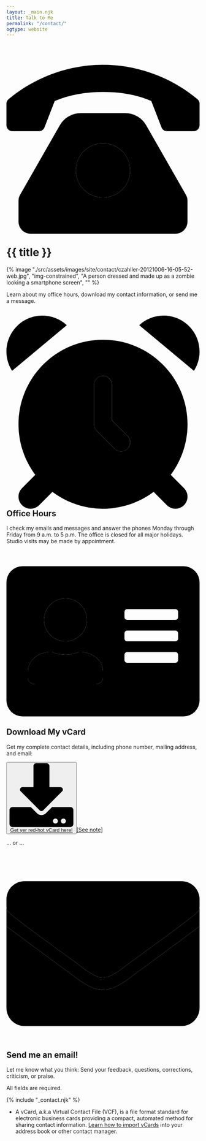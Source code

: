 ```yaml
---
layout: _main.njk
title: Talk to Me
permalink: "/contact/"
ogtype: website
---
```

<!-- markdownlint-disable MD033 -->
<script src="https://www.google.com/recaptcha/api.js"></script>
<script>
  function onSubmit() {
      document.getElementById("contact-form").submit()
  }
</script>
<!-- markdownlint-enable MD033 -->
<stack-l data-pagefind-ignore>
<!-- markdownlint-disable MD025 -->

# <icon-l class="bigger icon-before"><span class="with-icon"><svg id="icon-telephone-duo" xmlns="http://www.w3.org/2000/svg" viewBox="0 0 512 512"><path fill="var(--mpb-color-accent-reverse)" d="M256 240a72 72 0 1 0 72 72 72 72 0 0 0-72-72zm250.18-117C436.76 65 347.38 32 256 32S75.24 65 5.82 123A16.45 16.45 0 0 0 0 135.64V192a16 16 0 0 0 16 16h70.11a16 16 0 0 0 14.31-8.85L128 128c39.9-17.28 83.2-24 128-24 44.77 0 88.07 6.72 128 24l27.58 71.15a16 16 0 0 0 14.31 8.85H496a16 16 0 0 0 16-16v-56.36a16.45 16.45 0 0 0-5.82-12.64z"></path><path fill="var(--mpb-color-accent)" d="M475.78 376.62L370.43 192.25A64 64 0 0 0 314.86 160H197.14a64 64 0 0 0-55.57 32.25L36.22 376.62A32 32 0 0 0 32 392.5V448a32 32 0 0 0 32 32h384a32 32 0 0 0 32-32v-55.5a32 32 0 0 0-4.22-15.88zM256 384a72 72 0 1 1 72-72 72 72 0 0 1-72 72z"></path></svg> {{ title }}</icon-l>
<!-- markdownlint-enable MD025 -->
<mpb-dialog-img>

{% image "./src/assets/images/site/contact/czahller-20121006-16-05-52-web.jpg", "img-constrained", "A person dressed and made up as a zombie looking a smartphone screen", "" %}
</mpb-dialog-img>

Learn about my office hours, download my contact information, or send me a message.

## <icon-l class="bigger icon-before"><span class="with-icon"><svg id="icon-alarm-clock-duo" xmlns="http://www.w3.org/2000/svg" viewBox="0 0 512 512"><path fill="var(--mpb-color-accent)" d="M32 288c0 50.3 16.6 96.8 44.6 134.2L41.4 457.4C35.1 463.6 32 471.8 32 480s3.1 16.4 9.4 22.6c12.5 12.5 32.8 12.5 45.3 0l35.2-35.2c37.4 28 83.8 44.6 134.1 44.6s96.8-16.6 134.2-44.6l35.2 35.2c12.5 12.5 32.8 12.5 45.3 0s12.5-32.8 0-45.3l-35.2-35.2c28-37.4 44.6-83.8 44.6-134.2C480 164.3 379.7 64 256 64S32 164.3 32 288zM232 184c0-13.3 10.7-24 24-24s24 10.7 24 24l0 94.1 41 41c9.4 9.4 9.4 24.6 0 33.9c-4.7 4.7-10.8 7-17 7s-12.3-2.3-17-7l-48-48c-4.5-4.5-7-10.6-7-17l0-104z"/><path fill="var(--mpb-color-accent-reverse)" d="M14.9 146.4L160 25.4C143 9.6 120.2 0 95.2 0C42.6 0 0 42.6 0 95.2c0 18.8 5.5 36.3 14.9 51.1zM256 160c-13.3 0-24 10.7-24 24l0 104c0 6.4 2.5 12.5 7 17l48 48c9.4 9.4 24.6 9.4 33.9 0s9.4-24.6 0-33.9l-41-41 0-94.1c0-13.3-10.7-24-24-24zM352 25.4L497.1 146.4C506.5 131.6 512 114 512 95.2C512 42.6 469.4 0 416.8 0C391.8 0 369 9.6 352 25.4z"/></svg> Office Hours</icon-l>

I check my emails and messages and answer the phones Monday through Friday from 9 a.m. to 5 p.m. The office is closed for all major holidays. Studio visits may be made by appointment.

## <icon-l class="bigger icon-before"><span class="with-icon"><svg id="icon-address-card-duo" xmlns="http://www.w3.org/2000/svg" viewBox="0 0 576 512"><path fill="var(--mpb-color-accent)" d="M528 32H48A48 48 0 0 0 0 80v352a48 48 0 0 0 48 48h480a48 48 0 0 0 48-48V80a48 48 0 0 0-48-48zm-352 96a64 64 0 1 1-64 64 64.06 64.06 0 0 1 64-64zm112 236.8c0 10.6-10 19.2-22.4 19.2H86.4C74 384 64 375.4 64 364.8v-19.2c0-31.8 30.1-57.6 67.2-57.6h5a103 103 0 0 0 79.6 0h5c37.1 0 67.2 25.8 67.2 57.6zM512 312a8 8 0 0 1-8 8H360a8 8 0 0 1-8-8v-16a8 8 0 0 1 8-8h144a8 8 0 0 1 8 8zm0-64a8 8 0 0 1-8 8H360a8 8 0 0 1-8-8v-16a8 8 0 0 1 8-8h144a8 8 0 0 1 8 8zm0-64a8 8 0 0 1-8 8H360a8 8 0 0 1-8-8v-16a8 8 0 0 1 8-8h144a8 8 0 0 1 8 8z"></path><path fill="var(--mpb-color-accent-reverse)" d="M176 256a64 64 0 1 0-64-64 64.06 64.06 0 0 0 64 64zm44.8 32h-5a103 103 0 0 1-79.6 0h-5C94.1 288 64 313.8 64 345.6v19.2c0 10.6 10 19.2 22.4 19.2h179.2c12.4 0 22.4-8.6 22.4-19.2v-19.2c0-31.8-30.1-57.6-67.2-57.6z"></path></svg> Download My vCard</icon-l>

Get my complete contact details, including phone number, mailing address, and email:

<button class="button button-primary"><a href="/assets/files/Mr Chris J. Zähller.vcf"><icon-l class="bigger icon-before"><span class="with-icon"><svg id="icon-download" xmlns="http://www.w3.org/2000/svg" viewBox="0 0 512 512" data-fa-i2svg=""><path fill="var(--mpb-color-accent-reverse)" d="M216 0h80c13.3 0 24 10.7 24 24v168h87.7c17.8 0 26.7 21.5 14.1 34.1L269.7 378.3c-7.5 7.5-19.8 7.5-27.3 0L90.1 226.1c-12.6-12.6-3.7-34.1 14.1-34.1H192V24c0-13.3 10.7-24 24-24zm296 376v112c0 13.3-10.7 24-24 24H24c-13.3 0-24-10.7-24-24V376c0-13.3 10.7-24 24-24h146.7l49 49c20.1 20.1 52.5 20.1 72.6 0l49-49H488c13.3 0 24 10.7 24 24zm-124 88c0-11-9-20-20-20s-20 9-20 20 9 20 20 20 20-9 20-20zm64 0c0-11-9-20-20-20s-20 9-20 20 9 20 20 20 20-9 20-20z"></path></svg> Get yer red-hot vCard here!</button><a href="#mn:1" id="mnref:1" class="sr-only">[See note]</a></icon-l>

… or …

## <icon-l class="bigger icon-before"><span class="with-icon"><svg id="icon-envelope-duo" xmlns="http://www.w3.org/2000/svg" viewBox="0 0 512 512"><path fill="var(--mpb-color-accent)" d="M256.47 352h-.94c-30.1 0-60.41-23.42-82.54-40.52C169.39 308.7 24.77 202.7 0 183.33V400a48 48 0 0 0 48 48h416a48 48 0 0 0 48-48V183.36c-24.46 19.17-169.4 125.34-173 128.12-22.12 17.1-52.43 40.52-82.53 40.52zM464 64H48a48 48 0 0 0-48 48v19a24.08 24.08 0 0 0 9.2 18.9c30.6 23.9 40.7 32.4 173.4 128.7 16.8 12.2 50.2 41.8 73.4 41.4 23.2.4 56.6-29.2 73.4-41.4 132.7-96.3 142.8-104.7 173.4-128.7A23.93 23.93 0 0 0 512 131v-19a48 48 0 0 0-48-48z"></path><path fill="var(--mpb-color-accent-reverse)" d="M512 131v52.36c-24.46 19.17-169.4 125.34-173 128.12-22.12 17.1-52.43 40.52-82.53 40.52h-.94c-30.1 0-60.41-23.42-82.54-40.52C169.39 308.7 24.77 202.7 0 183.33V131a24.08 24.08 0 0 0 9.2 18.9c30.6 23.9 40.7 32.4 173.4 128.7 16.69 12.12 49.75 41.4 72.93 41.4h.94c23.18 0 56.24-29.28 72.93-41.4 132.7-96.3 142.8-104.7 173.4-128.7A23.93 23.93 0 0 0 512 131z"></path></svg> Send me an email!</icon-l>

  Let me know what you think: Send your feedback, questions, corrections, criticism, or praise.

  All fields are required.

  {% include "_contact.njk" %}

</stack-l>

<footer>
  <ul class="app-marginnotes-list" role="list">
    <li id="mn:1" role="listitem">

A vCard, a.k.a Virtual Contact File (VCF), is a file format standard for electronic business cards providing a compact, automated method for sharing contact information. <a href="https://www.google.com/search?q=how+to+import+a+vCard" target="_blank" rel="external noopener noreferrer">Learn how to import vCards</a> into your address book or other contact manager.
    </li>
  </ul>
</footer>
